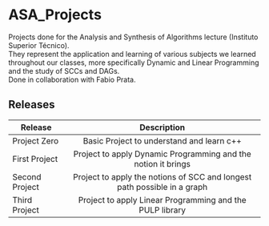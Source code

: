 # ASA_Projects
Projects done for the Analysis and Synthesis of Algorithms lecture (Instituto Superior Técnico).  
They represent the application and learning of various subjects we learned throughout our classes, more specifically Dynamic and Linear Programming and the study of SCCs and DAGs.  
Done in collaboration with Fabio Prata.  
## Releases

| Release        | Description                                                    |
| -------------- |:--------------------------------------------------------------:|
| Project Zero   | Basic Project to understand and learn c++                      |
| First Project  | Project to apply Dynamic Programming and the notion it brings  |
| Second Project | Project to apply the notions of SCC and longest path possible in a graph  |
| Third Project  | Project to apply Linear Programming and the PULP library       |
